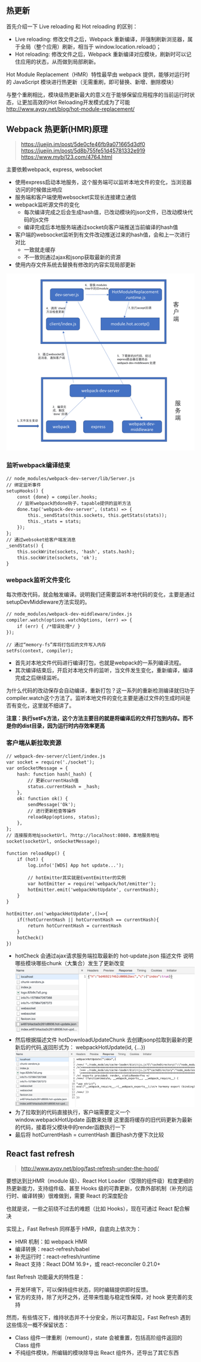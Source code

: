 ## 热更新
首先介绍一下 Live reloading 和 Hot reloading 的区别：

- Live reloading: 修改文件之后，Webpack 重新编译，并强制刷新浏览器，属于全局（整个应用）刷新，相当于 window.location.reload()；
- Hot reloading: 修改文件之后，Webpack 重新编译对应模块，刷新时可以记住应用的状态，从而做到局部刷新。

Hot Module Replacement（HMR）特性最早由 webpack 提供，能够对运行时的 JavaScript 模块进行热更新（无需重刷，即可替换、新增、删除模块）

与整个重刷相比，模块级热更新最大的意义在于能够保留应用程序的当前运行时状态，让更加高效的Hot Reloading开发模式成为了可能
http://www.ayqy.net/blog/hot-module-replacement/

## Webpack 热更新(HMR)原理

>https://juejin.im/post/5de0cfe46fb9a071665d3df0
>https://juejin.im/post/5d8b755fe51d45781332e919
>https://www.mybj123.com/4764.html

主要依赖webpack, express, websocket

- 使用express启动本地服务，这个服务端可以监听本地文件的变化，当浏览器访问的时候做出响应
- 服务端和客户端使用websocket实现长连接建立通信
- webpack监听源文件的变化
  - 每次编译完成之后会生成hash值，已改动模块的json文件，已改动模块代码的js文件
  - 编译完成后本地服务端通过socket向客户端推送当前编译的hash值
- 客户端的websocket监听到有文件改动推送过来的hash值，会和上一次进行对比
  - 一致就走缓存
  - 不一致则通过ajax和jsonp获取最新的资源
- 使用内存文件系统去替换有修改的内容实现局部更新

![图片无法加载](../img/Webpack热更新流程.png)

### 监听webpack编译结束

```
// node_modules/webpack-dev-server/lib/Server.js
// 绑定监听事件
setupHooks() {
    const {done} = compiler.hooks;
    // 监听webpack的done钩子，tapable提供的监听方法
    done.tap('webpack-dev-server', (stats) => {
        this._sendStats(this.sockets, this.getStats(stats));
        this._stats = stats;
    });
};
// 通过websoket给客户端发消息
_sendStats() {
    this.sockWrite(sockets, 'hash', stats.hash);
    this.sockWrite(sockets, 'ok');
}
```

###  webpack监听文件变化

每次修改代码，就会触发编译。说明我们还需要监听本地代码的变化，主要是通过setupDevMiddleware方法实现的。
```
// node_modules/webpack-dev-middleware/index.js
compiler.watch(options.watchOptions, (err) => {
    if (err) { /*错误处理*/ }
});

// 通过“memory-fs”库将打包后的文件写入内存
setFs(context, compiler); 

```

- 首先对本地文件代码进行编译打包，也就是webpack的一系列编译流程。
- 其次编译结束后，开启对本地文件的监听，当文件发生变化，重新编译，编译完成之后继续监听。

为什么代码的改动保存会自动编译，重新打包？这一系列的重新检测编译就归功于compiler.watch这个方法了。监听本地文件的变化主要是通过文件的生成时间是否有变化，这里就不细讲了。

**注意：执行setFs方法，这个方法主要目的就是将编译后的文件打包到内存。而不是你的dist目录，因为运行时内存效率更高**

### 客户端从新拉取资源

```
// webpack-dev-server/client/index.js
var socket = require('./socket');
var onSocketMessage = {
    hash: function hash(_hash) {
        // 更新currentHash值
        status.currentHash = _hash;
    },
    ok: function ok() {
        sendMessage('Ok');
        // 进行更新检查等操作
        reloadApp(options, status);
    },
};
// 连接服务地址socketUrl，?http://localhost:8080，本地服务地址
socket(socketUrl, onSocketMessage);

function reloadApp() {
	if (hot) {
        log.info('[WDS] App hot update...');
        
        // hotEmitter其实就是EventEmitter的实例
        var hotEmitter = require('webpack/hot/emitter');
        hotEmitter.emit('webpackHotUpdate', currentHash);
    } 
}

hotEmitter.on('webpackHotUpdate',()=>{
	if(!hotCurrentHash || hotCurrentHash == currentHash){
		return hotCurrentHash = currentHash
	} 
	hotCheck()
})
```

- hotCheck 会通过ajax请求服务端拉取最新的 hot-update.json 描述文件 说明哪些模块哪些chunk（大集合）发生了更新改变
![图片无法加载](../img/update-json.png)
- 然后根据描述文件 hotDownloadUpdateChunk 去创建jsonp拉取到最新的更新后的代码,返回形式为： webpackHotUpdate(id, {...})
 ![图片无法加载](../img/jsonp-hot-update.png) 
- 为了拉取到的代码直接执行，客户端需要定义一个 window.webpackHotUpdate 函数来处理
这里面将缓存的旧代码更新为最新的代码，接着将父模块中的render函数执行一下
- 最后将 hotCurrentHash = currentHash 置旧hash方便下次比较

## React fast refresh

> http://www.ayqy.net/blog/fast-refresh-under-the-hood/

要想达到比HMR（module 级）、React Hot Loader（受限的组件级）粒度更细的热更新能力，支持组件级、甚至 Hooks 级的可靠更新，仅靠外部机制（补充的运行时、编译转换）很难做到，需要 React 的深度配合

也就是说，一些之前绕不过去的难题（比如 Hooks），现在可通过 React 配合解决

实现上，Fast Refresh 同样基于 HMR，自底向上依次为：

- HMR 机制：如 webpack HMR
- 编译转换：react-refresh/babel
- 补充运行时：react-refresh/runtime
- React 支持：React DOM 16.9+，或 react-reconciler 0.21.0+

fast Refresh 功能最大的特性是：
- 开发环境下，可以保持组件状态，同时编辑提供即时反馈。
- 官方的支持，除了光环之外，还带来性能与稳定性保障，对 hook 更完善的支持

然而，有些情况下，维持状态并不十分安全，所以可靠起见，Fast Refresh 遇到这些情况一概不保留状态：

- Class 组件一律重刷（remount），state 会被重置，包括高阶组件返回的 Class 组件
- 不纯组件模块，所编辑的模块除导出 React 组件外，还导出了其它东西
